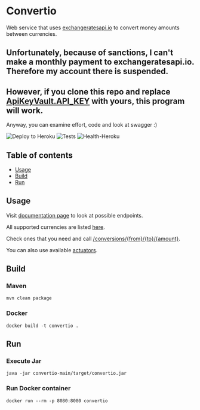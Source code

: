# Convertio

Web service that uses [exchangeratesapi.io](https://exchangeratesapi.io) to convert money amounts between currencies.

## Unfortunately, because of sanctions, I can't make a monthly payment to exchangeratesapi.io. Therefore my account there is suspended.

## However, if you clone this repo and replace [ApiKeyVault.API_KEY](convertio-conversion-source-exchangeratesapi/src/main/java/ru/alexander/convertio/conversions/source/exchangeratesapi/ApiKeyVault.java) with yours, this program will work.

Anyway, you can examine effort, code and look at swagger :)

![Deploy to Heroku](https://github.com/AlexanderShelyugov/Convertio/actions/workflows/heroku.yml/badge.svg)
![Tests](https://github.com/AlexanderShelyugov/Convertio/actions/workflows/tests.yml/badge.svg)
![Health-Heroku](https://img.shields.io/website?label=App%20on%20Heroku&url=https%3A%2F%2Falexander-shelyugov-convertio.herokuapp.com%2Factuator%2Fhealth)

[//]: # (![Health-AWS]&#40;https://img.shields.io/website?label=App%20on%20AWS&url=http%3A%2F%2Fconvertio-env.eba-6e8nxdry.us-east-1.elasticbeanstalk.com%2Factuator%2Fhealth&#41;)

## Table of contents
- [Usage](#Usage)
- [Build](#Build)
- [Run](#Run)

## Usage
Visit [documentation page](https://alexander-shelyugov-convertio.herokuapp.com/docs) to look at possible endpoints.

All supported currencies are listed [here](https://alexander-shelyugov-convertio.herokuapp.com/currencies).

Check ones that you need and call [/conversions/{from}/{to}/{amount}](https://alexander-shelyugov-convertio.herokuapp.com/conversions/USD/EUR/100).

You can also use available [actuators](https://alexander-shelyugov-convertio.herokuapp.com/actuator).

## Build
### Maven
```shell
mvn clean package
```
### Docker
```shell
docker build -t convertio .
```

## Run
### Execute Jar
```shell
java -jar convertio-main/target/convertio.jar
```
### Run Docker container
```shell
docker run --rm -p 8080:8080 convertio
```